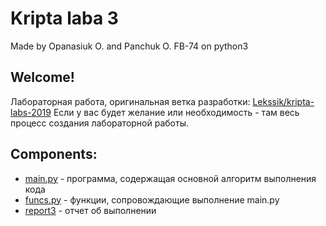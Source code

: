 # Kripta laba 3
Made by Opanasiuk O. and Panchuk O. FB-74 on python3

## Welcome!
Лабораторная работа, оригинальная ветка разработки: [Lekssik/kripta-labs-2019](https://github.com/Lekssik/kripta-labs-2019)
Если у вас будет желание или необходимость - там весь процесс создания лабораторной работы.


## Components:
- [main.py](https://github.com/Lekssik/kripta-labs-2019/blob/master/laba3/main.py)  - программа, содержащая основной алгоритм выполнения кода
- [funcs.py](https://github.com/Lekssik/kripta-labs-2019/blob/master/laba3/funcs.py)  - функции, сопровождающие выполнение main.py
- [report3](https://github.com/Lekssik/kripta-labs-2019/blob/master/laba3/report3.pdf)  - отчет об выполнении
